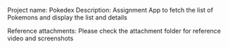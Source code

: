 Project name: Pokedex
Description: Assignment App to fetch the list of Pokemons and display the list and details

Reference attachments: Please check the attachment folder for reference video and screenshots